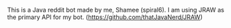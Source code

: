 This is a Java reddit bot made by me, Shamee (spiral6).
I am using JRAW as the primary API for my bot.
(https://github.com/thatJavaNerd/JRAW)